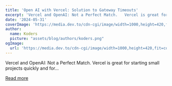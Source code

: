 ```yaml
---
title: 'Open AI with Vercel: Solution to Gateway Timeouts'
excerpt: 'Vercel and OpenAI: Not a Perfect Match.   Vercel is great for starting small projects quickly and for...'
date: '2024-05-31'
coverImage: 'https://media.dev.to/cdn-cgi/image/width=1000,height=420,fit=cover,gravity=auto,format=auto/https%3A%2F%2Fdev-to-uploads.s3.amazonaws.com%2Fuploads%2Farticles%2Flbpgymscbo6t5lw8lpww.png'
author:
  name: Koders
  picture: "assets/blog/authors/koders.png"
ogImage:
  url: 'https://media.dev.to/cdn-cgi/image/width=1000,height=420,fit=cover,gravity=auto,format=auto/https%3A%2F%2Fdev-to-uploads.s3.amazonaws.com%2Fuploads%2Farticles%2Flbpgymscbo6t5lw8lpww.png'
---
```


Vercel and OpenAI: Not a Perfect Match.   Vercel is great for starting small projects quickly and for...

[Read more](https://dev.to/buildwebcrumbs/open-ai-with-vercel-a-way-around-gateway-timeouts-1ec9)
